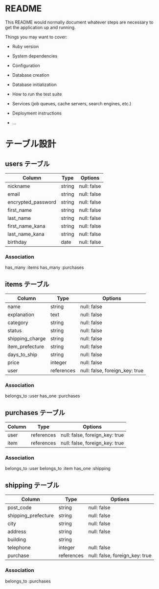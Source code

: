 # README

This README would normally document whatever steps are necessary to get the
application up and running.

Things you may want to cover:

* Ruby version

* System dependencies

* Configuration

* Database creation

* Database initialization

* How to run the test suite

* Services (job queues, cache servers, search engines, etc.)

* Deployment instructions

* ...
# テーブル設計

## users テーブル

| Column             | Type   | Options     |
| ------------------ | ------ | ----------- |
| nickname           | string | null: false |
| email              | string | null: false |
| encrypted_password | string | null: false |
| first_name         | string | null: false |
| last_name          | string | null: false |
| first_name_kana    | string | null: false |
| last_name_kana     | string | null: false |
| birthday           | date   | null: false |

### Association
has_many :items
has_many :purchases


## items テーブル

| Column             | Type   | Options     |
| ------------------ | ------ | ----------- |
| name               | string | null: false |
| explanation        | text   | null: false |
| category           | string | null: false |
| status             | string | null: false |
| shipping_charge    | string | null: false |
| item_prefecture    | string | null: false |
| days_to_ship       | string | null: false |
| price              | integer| null: false |
| user               | references | null: false, foreign_key: true |

### Association
belongs_to :user
has_one :purchases

## purchases テーブル

| Column | Type       | Options                        |
| ------ | ---------- | ------------------------------ |
| user   | references | null: false, foreign_key: true |
| item   | references | null: false, foreign_key: true |

### Association
belongs_to :user
belongs_to :item
has_one :shipping

## shipping テーブル

| Column                 | Type       | Options     |
| ---------------------- | ---------- | ----------- |
| post_code              | string     | null: false |
| shipping_prefecture    | string     | null: false |
| city                   | string     | null: false |
| address                | string     | null: false |
| building               | string     |             |
| telephone              | integer    | null: false |
| purchase               | references | null: false, foreign_key: true |

### Association
belongs_to :purchases